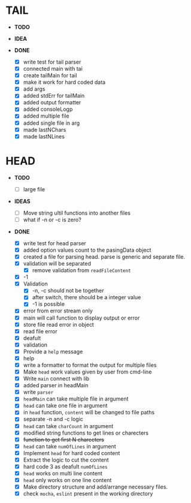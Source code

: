 # TAIL

- **TODO**

- **IDEA**

- **DONE**

  - [x] write test for tail parser
  - [x] connected main with tai
  - [x] create tailMain for tail
  - [x] make it work for hard coded data
  - [x] add args
  - [x] added stdErr for tailMain
  - [x] added output formatter
  - [x] added consoleLogp
  - [x] added multiple file
  - [x] added single file in arg
  - [x] made lastNChars
  - [x] made lastNLines

# HEAD

- **TODO**
  - [ ] large file

- **IDEAS**

  - [ ] Move string ultil functions into another files
  - [ ] what if -n or -c is zero?

- **DONE**

  - [x] write test for head parser
  - [x] added option values count to the pasingData object
  - [x] created a file for parsing head. parse is generic and separate file.
  - [x] validation will be separated
    - [x] remove validation from `readFileContent`
  - [x] -1
  - [x] Validation
    - [x] -n, -c should not be together
    - [x] after switch, there should be a integer value
    - [x] -1 is possible
  - [x] error from error stream only
  - [x] main will call function to display output or error
  - [x] store file read error in object
  - [x] read file error
  - [x] deafult
  - [x] validation
  - [x] Provide a `help` message
  - [x] help
  - [x] write a formatter to format the output for multiple files
  - [x] Make `head` work values given by user from cmd-line
  - [x] Write `main` connect with lib
  - [x] added parser in headMain
  - [x] write `parser`
  - [x] `headMain` can take multiple file in argument
  - [x] `head` can take one file in argument
  - [x] in `head` function, `content` will be changed to file paths
  - [x] separate -n and -c logic
  - [x] `head` can take `charCount` in argument
  - [x] modified string functions to get lines or charecters
  - [x] ~~function to get first N charecters~~
  - [x] `head` can take `numOfLines` in argument
  - [x] Implement `head` for hard coded content
  - [x] Extract the logic to cut the content
  - [x] hard code 3 as deafult `numOfLines`
  - [x] `head` works on multi line content
  - [x] `head` only works on one line content
  - [x] Make directory structure and add/arrange necessary files.
  - [x] check `mocha`, `eslint` present in the working directory
